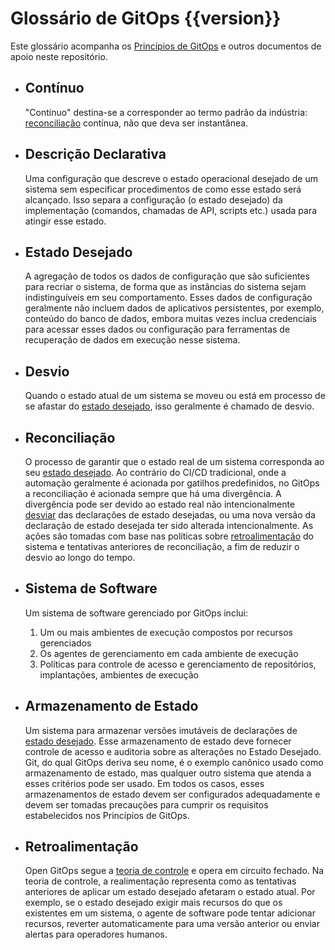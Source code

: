 # Glossário de GitOps {{version}}

Este glossário acompanha os [Princípios de GitOps](./PRINCIPLES_pt.md) e outros documentos de apoio neste repositório.

- ## Contínuo

    "Contínuo" destina-se a corresponder ao termo padrão da indústria: [reconciliação](#reconciliação) contínua, não que deva ser instantânea.

- ## Descrição Declarativa

    Uma configuração que descreve o estado operacional desejado de um sistema sem especificar procedimentos de como esse estado será alcançado. Isso separa a configuração (o estado desejado) da implementação (comandos, chamadas de API, scripts etc.) usada para atingir esse estado.

- ## Estado Desejado

    A agregação de todos os dados de configuração que são suficientes para recriar o sistema, de forma que as instâncias do sistema sejam indistinguíveis em seu comportamento.
    Esses dados de configuração geralmente não incluem dados de aplicativos persistentes, por exemplo, conteúdo do banco de dados, embora muitas vezes inclua credenciais para acessar esses dados ou configuração para ferramentas de recuperação de dados em execução nesse sistema.

- ## Desvio

    Quando o estado atual de um sistema se moveu ou está em processo de se afastar do [estado desejado](#estado-desejado), isso geralmente é chamado de desvio.

- ## Reconciliação

    O processo de garantir que o estado real de um sistema corresponda ao seu [estado desejado](#estado-desejado).
    Ao contrário do CI/CD tradicional, onde a automação geralmente é acionada por gatilhos predefinidos, no GitOps a reconciliação é acionada sempre que há uma divergência. A divergência pode ser devido ao estado real não intencionalmente [desviar](#desvio) das declarações de estado desejadas, ou uma nova versão da declaração de estado desejada ter sido alterada intencionalmente.
    As ações são tomadas com base nas políticas sobre [retroalimentação](#retroalimentação) do sistema e tentativas anteriores de reconciliação, a fim de reduzir o desvio ao longo do tempo.

- ## Sistema de Software

    Um sistema de software gerenciado por GitOps inclui:

     1. Um ou mais ambientes de execução compostos por recursos gerenciados
     1. Os agentes de gerenciamento em cada ambiente de execução
     1. Políticas para controle de acesso e gerenciamento de repositórios, implantações, ambientes de execução

- ## Armazenamento de Estado

    Um sistema para armazenar versões imutáveis de declarações de [estado desejado](#estado-desejado).
    Esse armazenamento de estado deve fornecer controle de acesso e auditoria sobre as alterações no Estado Desejado.
    Git, do qual GitOps deriva seu nome, é o exemplo canônico usado como armazenamento de estado, mas qualquer outro sistema que atenda a esses critérios pode ser usado.
    Em todos os casos, esses armazenamentos de estado devem ser configurados adequadamente e devem ser tomadas precauções para cumprir os requisitos estabelecidos nos Princípios de GitOps.

- ## Retroalimentação

    Open GitOps segue a [teoria de controle](https://pt.wikipedia.org/wiki/Teoria_de_controle) e opera em circuito fechado. Na teoria de controle, a realimentação representa como as tentativas anteriores de aplicar um estado desejado afetaram o estado atual. Por exemplo, se o estado desejado exigir mais recursos do que os existentes em um sistema, o agente de software pode tentar adicionar recursos, reverter automaticamente para uma versão anterior ou enviar alertas para operadores humanos.